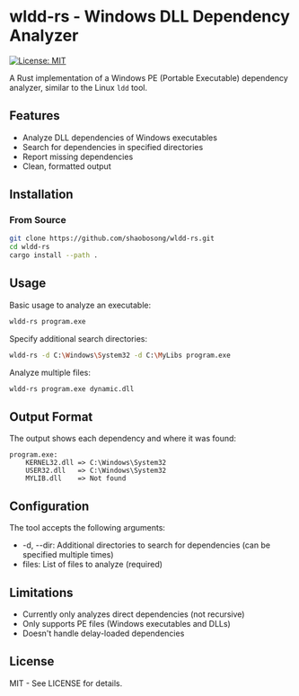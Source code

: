 # wldd-rs - Windows DLL Dependency Analyzer

[![License: MIT](https://img.shields.io/badge/License-MIT-yellow.svg)](https://opensource.org/licenses/MIT)

A Rust implementation of a Windows PE (Portable Executable) dependency analyzer, similar to the Linux `ldd` tool.

## Features

- Analyze DLL dependencies of Windows executables
- Search for dependencies in specified directories
- Report missing dependencies
- Clean, formatted output

## Installation

### From Source

```bash
git clone https://github.com/shaobosong/wldd-rs.git
cd wldd-rs
cargo install --path .
```

## Usage
Basic usage to analyze an executable:

```bash
wldd-rs program.exe
```

Specify additional search directories:

```bash
wldd-rs -d C:\Windows\System32 -d C:\MyLibs program.exe
```

Analyze multiple files:

```bash
wldd-rs program.exe dynamic.dll
```

## Output Format

The output shows each dependency and where it was found:

```text
program.exe:
    KERNEL32.dll => C:\Windows\System32
    USER32.dll   => C:\Windows\System32
    MYLIB.dll    => Not found
```

## Configuration

The tool accepts the following arguments:
- -d, --dir: Additional directories to search for dependencies (can be specified multiple times)
- files: List of files to analyze (required)

## Limitations

- Currently only analyzes direct dependencies (not recursive)
- Only supports PE files (Windows executables and DLLs)
- Doesn't handle delay-loaded dependencies

## License

MIT - See LICENSE for details.

